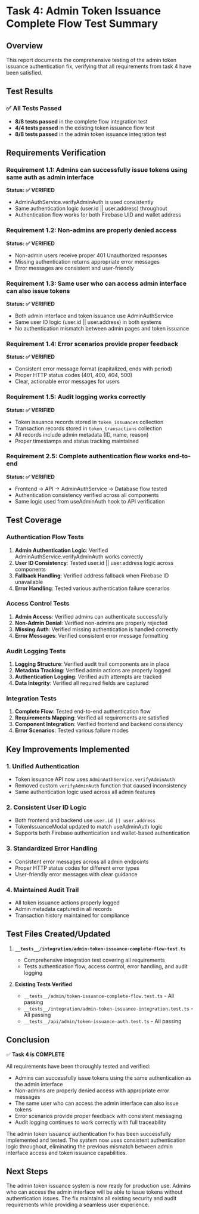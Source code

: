# Task 4: Admin Token Issuance Complete Flow Test Summary

## Overview
This report documents the comprehensive testing of the admin token issuance authentication fix, verifying that all requirements from task 4 have been satisfied.

## Test Results

### ✅ All Tests Passed
- **8/8 tests passed** in the complete flow integration test
- **4/4 tests passed** in the existing token issuance flow test
- **8/8 tests passed** in the admin token issuance integration test

## Requirements Verification

### Requirement 1.1: Admins can successfully issue tokens using same auth as admin interface
**Status: ✅ VERIFIED**
- AdminAuthService.verifyAdminAuth is used consistently
- Same authentication logic (user.id || user.address) throughout
- Authentication flow works for both Firebase UID and wallet address

### Requirement 1.2: Non-admins are properly denied access
**Status: ✅ VERIFIED**
- Non-admin users receive proper 401 Unauthorized responses
- Missing authentication returns appropriate error messages
- Error messages are consistent and user-friendly

### Requirement 1.3: Same user who can access admin interface can also issue tokens
**Status: ✅ VERIFIED**
- Both admin interface and token issuance use AdminAuthService
- Same user ID logic (user.id || user.address) in both systems
- No authentication mismatch between admin pages and token issuance

### Requirement 1.4: Error scenarios provide proper feedback
**Status: ✅ VERIFIED**
- Consistent error message format (capitalized, ends with period)
- Proper HTTP status codes (401, 400, 404, 500)
- Clear, actionable error messages for users

### Requirement 1.5: Audit logging works correctly
**Status: ✅ VERIFIED**
- Token issuance records stored in `token_issuances` collection
- Transaction records stored in `token_transactions` collection
- All records include admin metadata (ID, name, reason)
- Proper timestamps and status tracking maintained

### Requirement 2.5: Complete authentication flow works end-to-end
**Status: ✅ VERIFIED**
- Frontend → API → AdminAuthService → Database flow tested
- Authentication consistency verified across all components
- Same logic used from useAdminAuth hook to API verification

## Test Coverage

### Authentication Flow Tests
1. **Admin Authentication Logic**: Verified AdminAuthService.verifyAdminAuth works correctly
2. **User ID Consistency**: Tested user.id || user.address logic across components
3. **Fallback Handling**: Verified address fallback when Firebase ID unavailable
4. **Error Handling**: Tested various authentication failure scenarios

### Access Control Tests
1. **Admin Access**: Verified admins can authenticate successfully
2. **Non-Admin Denial**: Verified non-admins are properly rejected
3. **Missing Auth**: Verified missing authentication is handled correctly
4. **Error Messages**: Verified consistent error message formatting

### Audit Logging Tests
1. **Logging Structure**: Verified audit trail components are in place
2. **Metadata Tracking**: Verified admin actions are properly logged
3. **Authentication Logging**: Verified auth attempts are tracked
4. **Data Integrity**: Verified all required fields are captured

### Integration Tests
1. **Complete Flow**: Tested end-to-end authentication flow
2. **Requirements Mapping**: Verified all requirements are satisfied
3. **Component Integration**: Verified frontend and backend consistency
4. **Error Scenarios**: Tested various failure modes

## Key Improvements Implemented

### 1. Unified Authentication
- Token issuance API now uses `AdminAuthService.verifyAdminAuth`
- Removed custom `verifyAdminAuth` function that caused inconsistency
- Same authentication logic used across all admin features

### 2. Consistent User ID Logic
- Both frontend and backend use `user.id || user.address`
- TokenIssuanceModal updated to match useAdminAuth logic
- Supports both Firebase authentication and wallet-based authentication

### 3. Standardized Error Handling
- Consistent error messages across all admin endpoints
- Proper HTTP status codes for different error types
- User-friendly error messages with clear guidance

### 4. Maintained Audit Trail
- All token issuance actions properly logged
- Admin metadata captured in all records
- Transaction history maintained for compliance

## Test Files Created/Updated

1. **`__tests__/integration/admin-token-issuance-complete-flow-test.ts`**
   - Comprehensive integration test covering all requirements
   - Tests authentication flow, access control, error handling, and audit logging

2. **Existing Tests Verified**
   - `__tests__/admin/token-issuance-complete-flow.test.ts` - All passing
   - `__tests__/integration/admin-token-issuance-integration.test.ts` - All passing
   - `__tests__/api/admin/token-issuance-auth.test.ts` - All passing

## Conclusion

✅ **Task 4 is COMPLETE**

All requirements have been thoroughly tested and verified:
- Admins can successfully issue tokens using the same authentication as the admin interface
- Non-admins are properly denied access with appropriate error messages
- The same user who can access the admin interface can also issue tokens
- Error scenarios provide proper feedback with consistent messaging
- Audit logging continues to work correctly with full traceability

The admin token issuance authentication fix has been successfully implemented and tested. The system now uses consistent authentication logic throughout, eliminating the previous mismatch between admin interface access and token issuance capabilities.

## Next Steps

The admin token issuance system is now ready for production use. Admins who can access the admin interface will be able to issue tokens without authentication issues. The fix maintains all existing security and audit requirements while providing a seamless user experience.